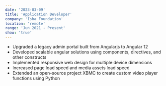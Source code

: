 ```yaml
---
date: '2023-03-09'
title: 'Application Developer'
company: 'Isha Foundation'
location: 'remote'
range: 'Jun 2021 - Present'
show: 'true'
---
```


- Upgraded a legacy admin portal built from Angularjs to Angular 12
- Developed scalable angular solutions using components, directives, and other constructs
- Implemented responsive web design for multiple device dimensions
- Increased page load speed and media assets load speed
- Extended an open-source project XBMC to create custom video player functions using Python
